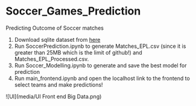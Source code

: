 # Soccer_Games_Prediction
Predicting Outcome of Soccer matches

1) Download sqlite dataset from [here](https://www.kaggle.com/hugomathien/soccer/downloads/database.sqlite/10)
2) Run SoccerPrediction.ipynb to generate Matches_EPL.csv (since it is greater than 25MB which is the limit of github!) and Matches_EPL_Processed.csv.
3) Run Soccer_Modelling.ipynb to generate and save the best model for prediction
4) Run main_frontend.ipynb and open the localhost link to the frontend to select teams and make predictions!

![UI](media/UI Front end Big Data.png)
